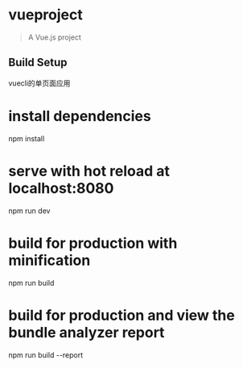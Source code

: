 # vueproject

> A Vue.js project

## Build Setup

vuecli的单页面应用
# install dependencies
npm install

# serve with hot reload at localhost:8080
npm run dev

# build for production with minification
npm run build

# build for production and view the bundle analyzer report
npm run build --report 
